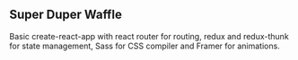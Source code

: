 ## Super Duper Waffle

Basic create-react-app with react router for routing, redux and redux-thunk for state management, Sass for CSS compiler and Framer for animations.

